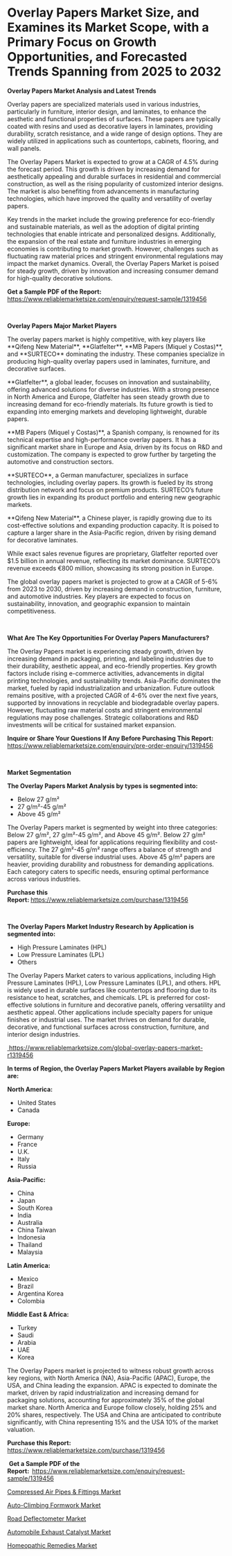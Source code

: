 <p><h1>Overlay Papers Market Size, and Examines its Market Scope, with a Primary Focus on Growth Opportunities, and Forecasted Trends Spanning from 2025 to 2032</h1></p><p><strong>Overlay Papers Market Analysis and Latest Trends</strong></p>
<p><p>Overlay papers are specialized materials used in various industries, particularly in furniture, interior design, and laminates, to enhance the aesthetic and functional properties of surfaces. These papers are typically coated with resins and used as decorative layers in laminates, providing durability, scratch resistance, and a wide range of design options. They are widely utilized in applications such as countertops, cabinets, flooring, and wall panels.</p><p>The Overlay Papers Market is expected to grow at a CAGR of 4.5% during the forecast period. This growth is driven by increasing demand for aesthetically appealing and durable surfaces in residential and commercial construction, as well as the rising popularity of customized interior designs. The market is also benefiting from advancements in manufacturing technologies, which have improved the quality and versatility of overlay papers.</p><p>Key trends in the market include the growing preference for eco-friendly and sustainable materials, as well as the adoption of digital printing technologies that enable intricate and personalized designs. Additionally, the expansion of the real estate and furniture industries in emerging economies is contributing to market growth. However, challenges such as fluctuating raw material prices and stringent environmental regulations may impact the market dynamics. Overall, the Overlay Papers Market is poised for steady growth, driven by innovation and increasing consumer demand for high-quality decorative solutions.</p></p>
<p><strong>Get a Sample PDF of the Report:&nbsp;</strong> <a href="https://www.reliablemarketsize.com/enquiry/request-sample/1319456?utm_campaign=1898&utm_medium=2&utm_source=Github&utm_content=ia&utm_term=20012025&utm_id=overlay-papers">https://www.reliablemarketsize.com/enquiry/request-sample/1319456</a></p>
<p>&nbsp;</p>
<p><strong>Overlay Papers Major Market Players</strong></p>
<p><p>The overlay papers market is highly competitive, with key players like **Qifeng New Material**, **Glatfelter**, **MB Papers (Miquel y Costas)**, and **SURTECO** dominating the industry. These companies specialize in producing high-quality overlay papers used in laminates, furniture, and decorative surfaces.</p><p>**Glatfelter**, a global leader, focuses on innovation and sustainability, offering advanced solutions for diverse industries. With a strong presence in North America and Europe, Glatfelter has seen steady growth due to increasing demand for eco-friendly materials. Its future growth is tied to expanding into emerging markets and developing lightweight, durable papers.</p><p>**MB Papers (Miquel y Costas)**, a Spanish company, is renowned for its technical expertise and high-performance overlay papers. It has a significant market share in Europe and Asia, driven by its focus on R&D and customization. The company is expected to grow further by targeting the automotive and construction sectors.</p><p>**SURTECO**, a German manufacturer, specializes in surface technologies, including overlay papers. Its growth is fueled by its strong distribution network and focus on premium products. SURTECO’s future growth lies in expanding its product portfolio and entering new geographic markets.</p><p>**Qifeng New Material**, a Chinese player, is rapidly growing due to its cost-effective solutions and expanding production capacity. It is poised to capture a larger share in the Asia-Pacific region, driven by rising demand for decorative laminates.</p><p>While exact sales revenue figures are proprietary, Glatfelter reported over $1.5 billion in annual revenue, reflecting its market dominance. SURTECO’s revenue exceeds €800 million, showcasing its strong position in Europe.</p><p>The global overlay papers market is projected to grow at a CAGR of 5-6% from 2023 to 2030, driven by increasing demand in construction, furniture, and automotive industries. Key players are expected to focus on sustainability, innovation, and geographic expansion to maintain competitiveness.</p></p>
<p>&nbsp;</p>
<p><strong>What Are The Key Opportunities For Overlay Papers Manufacturers?</strong></p>
<p><p>The Overlay Papers market is experiencing steady growth, driven by increasing demand in packaging, printing, and labeling industries due to their durability, aesthetic appeal, and eco-friendly properties. Key growth factors include rising e-commerce activities, advancements in digital printing technologies, and sustainability trends. Asia-Pacific dominates the market, fueled by rapid industrialization and urbanization. Future outlook remains positive, with a projected CAGR of 4-6% over the next five years, supported by innovations in recyclable and biodegradable overlay papers. However, fluctuating raw material costs and stringent environmental regulations may pose challenges. Strategic collaborations and R&D investments will be critical for sustained market expansion.</p></p>
<p><strong>Inquire or Share Your Questions If Any Before Purchasing This Report:</strong> <a href="https://www.reliablemarketsize.com/enquiry/pre-order-enquiry/1319456?utm_campaign=1898&utm_medium=2&utm_source=Github&utm_content=ia&utm_term=20012025&utm_id=overlay-papers">https://www.reliablemarketsize.com/enquiry/pre-order-enquiry/1319456</a></p>
<p>&nbsp;</p>
<p><strong>Market Segmentation</strong></p>
<p><strong>The Overlay Papers Market Analysis by types is segmented into:</strong></p>
<p><ul><li>Below 27 g/m²</li><li>27 g/m²-45 g/m²</li><li>Above 45 g/m²</li></ul></p>
<p><p>The Overlay Papers market is segmented by weight into three categories: Below 27 g/m², 27 g/m²-45 g/m², and Above 45 g/m². Below 27 g/m² papers are lightweight, ideal for applications requiring flexibility and cost-efficiency. The 27 g/m²-45 g/m² range offers a balance of strength and versatility, suitable for diverse industrial uses. Above 45 g/m² papers are heavier, providing durability and robustness for demanding applications. Each category caters to specific needs, ensuring optimal performance across various industries.</p></p>
<p><strong>Purchase this Report:&nbsp;</strong><a href="https://www.reliablemarketsize.com/purchase/1319456?utm_campaign=1898&utm_medium=2&utm_source=Github&utm_content=ia&utm_term=20012025&utm_id=overlay-papers">https://www.reliablemarketsize.com/purchase/1319456</a></p>
<p>&nbsp;</p>
<p><strong>The Overlay Papers Market Industry Research by Application is segmented into:</strong></p>
<p><ul><li>High Pressure Laminates (HPL)</li><li>Low Pressure Laminates (LPL)</li><li>Others</li></ul></p>
<p><p>The Overlay Papers Market caters to various applications, including High Pressure Laminates (HPL), Low Pressure Laminates (LPL), and others. HPL is widely used in durable surfaces like countertops and flooring due to its resistance to heat, scratches, and chemicals. LPL is preferred for cost-effective solutions in furniture and decorative panels, offering versatility and aesthetic appeal. Other applications include specialty papers for unique finishes or industrial uses. The market thrives on demand for durable, decorative, and functional surfaces across construction, furniture, and interior design industries.</p></p>
<p><a href="https://www.reliablemarketsize.com/global-overlay-papers-market-r1319456?utm_campaign=1898&utm_medium=2&utm_source=Github&utm_content=ia&utm_term=20012025&utm_id=overlay-papers">&nbsp;https://www.reliablemarketsize.com/global-overlay-papers-market-r1319456</a></p>
<p><strong>In terms of Region, the Overlay Papers Market Players available by Region are:</strong></p>
<p>
    <p> <strong> North America: </strong>
        <ul>
            <li>United States</li>
            <li>Canada</li>
        </ul>
        </p> 
    <p> <strong> Europe: </strong>
        <ul>
            <li>Germany</li>
            <li>France</li>
            <li>U.K.</li>
            <li>Italy</li>
            <li>Russia</li>
        </ul>
        </p> 
    <p> <strong> Asia-Pacific: </strong>
        <ul>
            <li>China</li>
            <li>Japan</li>
            <li>South Korea</li>
            <li>India</li>
            <li>Australia</li>
            <li>China Taiwan</li>
            <li>Indonesia</li>
            <li>Thailand</li>
            <li>Malaysia</li>
        </ul>
        </p> 
    <p> <strong> Latin America: </strong>
        <ul>
            <li>Mexico</li>
            <li>Brazil</li>
            <li>Argentina Korea</li>
            <li>Colombia</li>
        </ul>
        </p> 
    <p> <strong> Middle East & Africa: </strong>
        <ul>
            <li>Turkey</li>
            <li>Saudi</li>
            <li>Arabia</li>
            <li>UAE</li>
            <li>Korea</li>
        </ul>
    </p>
    </p>
<p><p>The Overlay Papers market is projected to witness robust growth across key regions, with North America (NA), Asia-Pacific (APAC), Europe, the USA, and China leading the expansion. APAC is expected to dominate the market, driven by rapid industrialization and increasing demand for packaging solutions, accounting for approximately 35% of the global market share. North America and Europe follow closely, holding 25% and 20% shares, respectively. The USA and China are anticipated to contribute significantly, with China representing 15% and the USA 10% of the market valuation.</p></p>
<p><strong>Purchase this Report: </strong><a href="https://www.reliablemarketsize.com/purchase/1319456?utm_campaign=1898&utm_medium=2&utm_source=Github&utm_content=ia&utm_term=20012025&utm_id=overlay-papers">https://www.reliablemarketsize.com/purchase/1319456</a></p>
<p>&nbsp;<strong>Get a Sample PDF of the Report:&nbsp;&nbsp;</strong><a href="https://www.reliablemarketsize.com/enquiry/request-sample/1319456?utm_campaign=1898&utm_medium=2&utm_source=Github&utm_content=ia&utm_term=20012025&utm_id=overlay-papers">https://www.reliablemarketsize.com/enquiry/request-sample/1319456</a></p>
<p><strong></strong></p>
<p><p><a href="https://www.linkedin.com/pulse/compressed-air-pipes-fittings-market-overview-regional-outlook-or1if?utm_campaign=1898&utm_medium=2&utm_source=Github&utm_content=ia&utm_term=20012025&utm_id=overlay-papers">Compressed Air Pipes & Fittings Market</a></p><p><a href="https://www.linkedin.com/pulse/comprehensive-auto-climbing-formwork-market-report-2025-2032-rqkuc?utm_campaign=1898&utm_medium=2&utm_source=Github&utm_content=ia&utm_term=20012025&utm_id=overlay-papers">Auto-Climbing Formwork Market</a></p><p><a href="https://www.linkedin.com/pulse/road-deflectometer-market-trends-report-examining-current-size-xow8c?utm_campaign=1898&utm_medium=2&utm_source=Github&utm_content=ia&utm_term=20012025&utm_id=overlay-papers">Road Deflectometer Market</a></p><p><a href="https://www.linkedin.com/pulse/automobile-exhaust-catalyst-market-analysis-2025-2032-40sfc?utm_campaign=1898&utm_medium=2&utm_source=Github&utm_content=ia&utm_term=20012025&utm_id=overlay-papers">Automobile Exhaust Catalyst Market</a></p><p><a href="https://www.linkedin.com/pulse/in-depth-homeopathic-remedies-market-research-comprehensive-1lmme?utm_campaign=1898&utm_medium=2&utm_source=Github&utm_content=ia&utm_term=20012025&utm_id=overlay-papers">Homeopathic Remedies Market</a></p></p>
